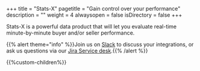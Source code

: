 +++
title = "Stats-X"
pagetitle = "Gain control over your performance"
description = ""
weight = 4
alwaysopen = false
isDirectory = false
+++

Stats-X is a powerful data product that will let you evaluate real-time minute-by-minute buyer and/or seller performance.

{{% alert theme="info" %}}Join us on [Slack](https://slack.travelgatex.com/) to discuss your integrations, or ask us questions via our [Jira Service desk](https://xmltravelgate.atlassian.net/servicedesk/customer/portal/7).{{% /alert %}}


{{%custom-children%}}
